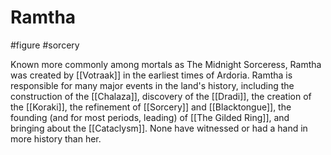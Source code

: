 # Ramtha
#figure #sorcery

Known more commonly among mortals as The Midnight Sorceress, Ramtha was created by [[Votraak]] in the earliest times of Ardoria. Ramtha is responsible for many major events in the land's history, including the construction of the [[Chalaza]], discovery of the [[Dradi]], the creation of the [[Koraki]], the refinement of [[Sorcery]] and [[Blacktongue]], the founding (and for most periods, leading) of [[The Gilded Ring]], and bringing about the [[Cataclysm]]. None have witnessed or had a hand in more history than her.

